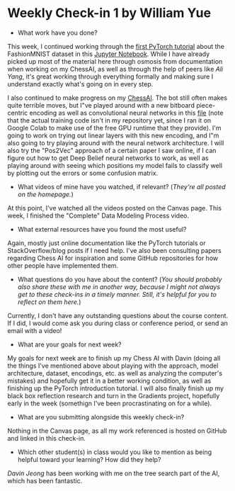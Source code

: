 # Weekly Check-in 1 by William Yue

* What work have you done?

This week, I continued working through the [first PyTorch tutorial](https://pytorch.org/tutorials/beginner/basics/intro.html) about the FashionMNIST dataset in this [Jupyter Notebook](https://github.com/willwin4sure/CSC_630_Machine_Learning/blob/main/Learn_PyTorch/PyTorch%20Tutorial.ipynb). While I have already picked up most of the material here through osmosis from documentation when working on my ChessAI, as well as through the help of peers like *Ali Yang*, it's great working through everything formally and making sure I understand exactly what's going on in every step.

I also continued to make progress on my [ChessAI](https://github.com/willwin4sure/CSC_630_Machine_Learning/tree/main/ChessAI). The bot still often makes quite terrible moves, but I"ve played around with a new bitboard piece-centric encoding as well as convolutional neural networks in this [file](https://github.com/willwin4sure/CSC_630_Machine_Learning/blob/main/ChessAI/testing_bot_conv.py) (note that the actual training code isn't in my repository yet, since I ran it on Google Colab to make use of the free GPU runtime that they provide). I'm going to work on trying out linear layers with this new encoding, and I"m also going to try playing around with the neural network architecture. I will also try the "Pos2Vec" approach of a certain paper I saw online, if I can figure out how to get Deep Belief neural networks to work, as well as playing around with seeing which positions my model fails to classify well by plotting out the errors or some confusion matrix.

* What videos of mine have you watched, if relevant? (*They're all posted on the homepage.*)

At this point, I've watched all the videos posted on the Canvas page. This week, I finished the "Complete" Data Modeling Process video.

* What external resources have you found the most useful? 

Again, mostly just online documentation like the PyTorch tutorials or StackOverflow/blog posts if I need help. I've also been consulting papers regarding Chess AI for inspiration and some GitHub repositories for how other people have implemented them.

* What questions do you have about the content? (*You should probably also share these with me in another way, because I might not always get to these check-ins in a timely manner. Still, it's helpful for you to reflect on them here.*)

Currently, I don't have any outstanding questions about the course content. If I did, I would come ask you during class or conference period, or send an email with a video!

* What are your goals for next week?

My goals for next week are to finish up my Chess AI with Davin (doing all the things I've mentioned above about playing with the approach, model architecture, dataset, encodings, etc. as well as analyzing the computer's mistakes) and hopefully get it in a better working condition, as well as finishing up the PyTorch introduction tutorial. I will also finally finish up my black box reflection research and turn in the Gradients project, hopefully early in the week (somethign I've been procrastinating on for a while).

* What are you submitting alongside this weekly check-in?

Nothing in the Canvas page, as all my work referenced is hosted on GitHub and linked in this check-in.

* Which other student(s) in class would you like to mention as being helpful toward your learning? How did they help?

*Davin Jeong* has been working with me on the tree search part of the AI, which has been fantastic. 